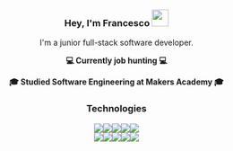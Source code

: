 <div align="center">
  
### Hey, I'm Francesco <img src="https://media.giphy.com/media/xThuVYH5hW2Bo0khgY/giphy.gif" width="30">



I'm a junior full-stack software developer.



**💻 Currently job hunting 💻**

**🎓 Studied Software Engineering at Makers Academy 🎓**



### Technologies

<img src="https://img.shields.io/badge/ruby-%23CC342D.svg?&style=for-the-badge&logo=ruby&logoColor=white"/><img src="https://img.shields.io/badge/javascript%20-%23323330.svg?&style=for-the-badge&logo=javascript&logoColor=%23F7DF1E"/><img src="https://img.shields.io/badge/rails%20-%23CC0000.svg?&style=for-the-badge&logo=ruby-on-rails&logoColor=white"/><img src="https://img.shields.io/badge/html5%20-%23E34F26.svg?&style=for-the-badge&logo=html5&logoColor=white"/><img src="https://img.shields.io/badge/css3%20-%231572B6.svg?&style=for-the-badge&logo=css3&logoColor=white"/><br>
<img src ="https://img.shields.io/badge/postgres-%23316192.svg?&style=for-the-badge&logo=postgresql&logoColor=white"/><img src ="https://img.shields.io/badge/jasmine%20-%238A4182.svg?&style=for-the-badge&logo=jasmine&logoColor=white"/><img src ="https://img.shields.io/badge/rspec%20-%2343dcf4.svg?&style=for-the-badge&logo=ruby&logoColor=white"/><img src="https://img.shields.io/badge/github%20-%23121011.svg?&style=for-the-badge&logo=github&logoColor=white"/><img src="https://img.shields.io/badge/git%20-%23F05033.svg?&style=for-the-badge&logo=git&logoColor=white"/>

</div>

